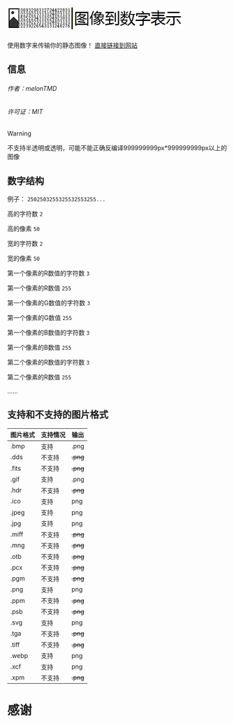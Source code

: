 # ![图像到数字显示](https://github.com/melonTMD/I2NR/blob/bd75cb468679f8f2b890e2012b599b16de01ab1e/I2NR.png)

使用数字来传输你的静态图像！
[直接链接到网站](https://melontmd.github.io/I2NR/)
## 信息
###### 作者：melonTMD
###### 许可证：MIT
> [!WARNING]
> 不支持半透明或透明，可能不能正确反编译999999999px*999999999px以上的图像
## 数字结构
例子： `2502503255325532553255...` 

高的字符数 `2` 

高的像素 `50` 

宽的字符数 `2` 

宽的像素 `50` 

第一个像素的R数值的字符数 `3` 

第一个像素的R数值 `255` 

第一个像素的G数值的字符数 `3` 

第一个像素的G数值 `255` 

第一个像素的B数值的字符数 `3` 

第一个像素的B数值 `255` 

第二个像素的R数值的字符数 `3` 

第二个像素的R数值 `255`

......
## 支持和不支持的图片格式
| 图片格式 | 支持情况 | 输出 |
|-|-|-|
| .bmp | 支持 | .png |
| .dds | 不支持 | ~~.png~~ |
| .fits | 不支持 | ~~.png~~ |
| .gif | 支持 | .png |
| .hdr | 不支持 | ~~.png~~ |
| .ico | 支持 | png |
| .jpeg | 支持 | png |
| .jpg | 支持 | png |
| .miff | 不支持 | ~~.png~~ |
| .mng | 不支持 | ~~.png~~ |
| .otb | 不支持 | ~~.png~~ |
| .pcx | 不支持 | ~~.png~~ |
| .pgm | 不支持 | ~~.png~~ |
| .png | 支持 | png |
| .ppm | 不支持 | ~~.png~~ |
| .psb | 不支持 | ~~.png~~ |
| .svg | 支持 | png |
| .tga | 不支持 | ~~.png~~ |
| .tiff | 不支持 | ~~.png~~ |
| .webp | 支持 | png |
| .xcf | 支持 | png |
| .xpm | 不支持 | ~~.png~~ |
# 感谢
